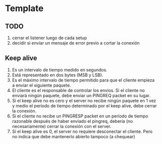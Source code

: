# Template

## TODO

1. cerrar el listener luego de cada setup
2. decidir si enviar un mensaje de error previo a cortar la conexión

## Keep alive

1. Es un intervalo de tiempo medido en segundos.
2. Está representado en dos bytes (MSB y LSB).
3. Es el máximo intervalo de tiempo permitido para que el cliente empieza a enviar el siguiente paquete.
4. El cliente es el responsable de controlar los envios. Si el cliente no enviará ningún paquete, debe enviar un PINGREQ packet en su lugar.
5. Si el keep alive no es cero y el server no recibe ningún paquete en 1 vez y medio el período de tiempo determinado por el keep alive, debe cerrar la conexión.
6. Si el cliente no recibe un PINGRESP packet en un período de tiempo razonable después de haber enviado el pingreq, debería (no necesariamente) cerrar la conexión con el server.
7. Si el keep alive es 0, el server no requiere desconectar el cliente. Pero no indica que debe mantenerlo abierto tampoco (a chequear)
